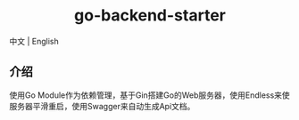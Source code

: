 <h1 align="center">go-backend-starter</h1>

中文 | English

## 介绍

使用Go Module作为依赖管理，基于Gin搭建Go的Web服务器，使用Endless来使服务器平滑重启，使用Swagger来自动生成Api文档。